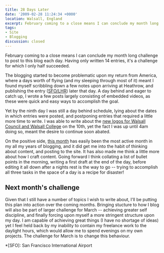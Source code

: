 ```yaml
---
title: 28 Days Later
date: '2009-02-28 11:24:34 +0000'
location: Walsall, England
excerpt: February coming to a close means I can conclude my month long challenge to post to this blog each day. Having only written 14 entries, it's a challenge for which I only half succeeded.
tags:
- Site
- Blogging
discussion: closed
---
```

February coming to a close means I can conclude my month long challenge to post to this blog each day. Having only written 14 entries, it's a challenge for which I only half succeeded.

The blogging started to become problematic upon my return from America, where a days worth of flying (and my sleeping through most of it) meant I found myself scribbling down a few notes upon arriving at Heathrow, and publishing the entry ([SFO/LHR][1]) later that day. A day behind and eager to catch up, I wrote a few posts largely consisting of embedded videos, as these were quick and easy ways to accomplish the goal.

Yet by the ninth day I was still a day behind schedule, lying about the dates in which entries were posted, and postponing entries that required a little more time to write. I was able to write about the [new logos for Walsall Council and Walsall College][2] on the 10th, yet the fact I was up until 4am doing so, meant the desire to continue soon abated.

On the positive side, [this month][3] has easily been the most active month in my all my years of blogging, and it did get me into the habit of thinking about content, and posting to the site. It has also made me think a little more about how I craft content. Going forward I think collating a list of bullet points in the morning, writing a first draft at the end of the day, before editing it all down after a nights rest is the way to go -- trying to accomplish all three tasks in the space of a day is a recipe for disaster!

## Next month's challenge

Given that I still have a number of topics I wish to write about, I'll be putting this plan into action over the coming months. Bringing stucture to how I blog will also be part of larger challenge for March -- achieving greater self discipline, and finally forcing upon myself a more stringent structure upon my day. I am capable of achieving great things (I have no shortage of ideas) yet I feel held back by my inability to contain my freelance work to the daylight hours, which would allow me to spend evenings on my own projects. The challenge for March is to change this behaviour.

[1]: /2009/02/sfo_lhr/
[2]: /2009/02/simply_walsall/
[3]: /2009/02/

*[SFO]: San Francisco International Airport
